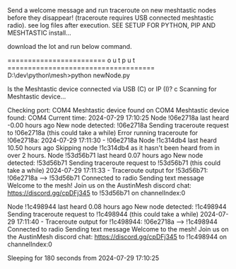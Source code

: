 Send a welcome message and run traceroute on new meshtastic nodes before they disappear! (traceroute requires USB connected meshtastic radio).
see log files after execution.  SEE SETUP FOR PYTHON, PIP AND MESHTASTIC install...

download the lot and run below command.  

======================== o u t p u t ====================================
D:\dev\python\mesh>python newNode.py

Is the Meshtastic device connected via USB (C) or IP (I)? c
Scanning for Meshtastic device...

Checking port: COM4
Meshtastic device found on COM4
Meshtastic device found: COM4
Current time: 2024-07-29 17:10:25
Node !06e2718a last heard -0.00 hours ago
New node detected: !06e2718a
Sending traceroute request to !06e2718a (this could take a while)
Error running traceroute for !06e2718a: 2024-07-29 17:11:30 - !06e2718a
Node !1c314db4 last heard 10.50 hours ago
Skipping node !1c314db4 as it hasn't been heard from in over 2 hours.
Node !53d56b71 last heard 0.07 hours ago
New node detected: !53d56b71
Sending traceroute request to !53d56b71 (this could take a while)
2024-07-29 17:11:33 - Traceroute output for !53d56b71: !06e2718a --> !53d56b71
Connected to radio
Sending text message Welcome to the mesh! Join us on the AustinMesh discord chat: https://discord.gg/cpDFj345 to !53d56b71 on channelIndex:0

Node !1c498944 last heard 0.08 hours ago
New node detected: !1c498944
Sending traceroute request to !1c498944 (this could take a while)
2024-07-29 17:11:40 - Traceroute output for !1c498944: !06e2718a --> !1c498944
Connected to radio
Sending text message Welcome to the mesh! Join us on the AustinMesh discord chat: https://discord.gg/cpDFj345 to !1c498944 on channelIndex:0

Sleeping for 180 seconds from 2024-07-29 17:10:25
